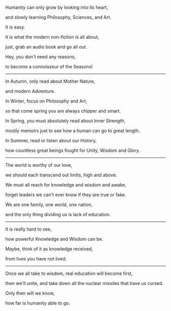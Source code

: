 Humanity can only grow by looking into its heart,

and slowly learning Philosophy, Sciences, and Art.

It is easy.

It is what the modern non-fiction is all about,

just, grab an audio book and go all out.

Hey, you don't need any reasons,

to become a connoisseur of the Seasons!

---

In Autumn, only read about Mother Nature,

and modern Adventure.

In Winter, focus on Philosophy and Art,

so that come spring you are always chipper and smart.

In Spring, you must absolutely read about Inner Strength,

mostly memoirs just to see how a human can go to great length.

In Summer, read or listen about our History,

how countless great beings fought for Unity, Wisdom and Glory.

---

The world is worthy of our love,

we should each transcend out limits, high and above.

We must all reach for knowledge and wisdom and awake,

forget leaders we can't ever know if they are true or fake.

We are one family, one world, one nation,

and the only thing dividing us is lack of education.

---

It is really hard to see,

how powerful Knowledge and Wisdom can be.

Maybe, think of it as knowledge received,

from lives you have not lived.

---

Once we all take to wisdom, real education will become first,

then we'll unite, and take down all the nuclear missiles that have us cursed.

Only then will we know,

how far is humanity able to go.
